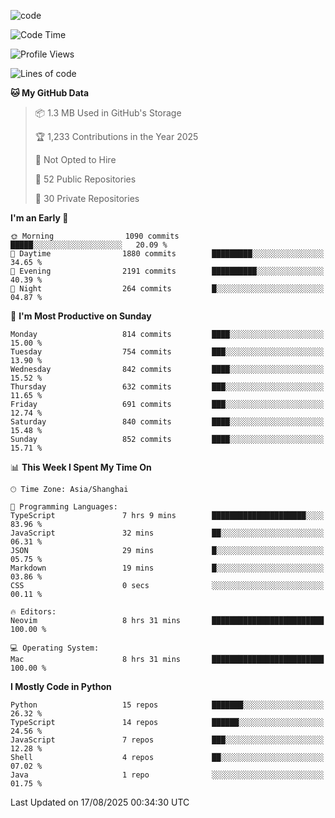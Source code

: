 
<!--
**liuyaanng/liuyaanng** is a ✨ _special_ ✨ repository because its `README.md` (this file) appears on your GitHub profile.

Here are some ideas to get you started:

- 🔭 I’m currently working on ...
- 🌱 I’m currently learning ...
- 👯 I’m looking to collaborate on ...
- 🤔 I’m looking for help with ...
- 💬 Ask me about ...
- 📫 How to reach me: ...
- 😄 Pronouns: ...
- ⚡ Fun fact: ...
-->


![code](https://cdn.jsdelivr.net/gh/liuyaanng/liuyaanng@1.0/code.gif) 

<!--START_SECTION:waka-->
![Code Time](http://img.shields.io/badge/Code%20Time-1%2C805%20hrs%2031%20mins-blue)

![Profile Views](http://img.shields.io/badge/Profile%20Views-0-blue)

![Lines of code](https://img.shields.io/badge/From%20Hello%20World%20I%27ve%20Written-26.4%20million%20lines%20of%20code-blue)

**🐱 My GitHub Data** 

> 📦 1.3 MB Used in GitHub's Storage 
 > 
> 🏆 1,233 Contributions in the Year 2025
 > 
> 🚫 Not Opted to Hire
 > 
> 📜 52 Public Repositories 
 > 
> 🔑 30 Private Repositories 
 > 
**I'm an Early 🐤** 

```text
🌞 Morning                1090 commits        █████░░░░░░░░░░░░░░░░░░░░   20.09 % 
🌆 Daytime                1880 commits        █████████░░░░░░░░░░░░░░░░   34.65 % 
🌃 Evening                2191 commits        ██████████░░░░░░░░░░░░░░░   40.39 % 
🌙 Night                  264 commits         █░░░░░░░░░░░░░░░░░░░░░░░░   04.87 % 
```
📅 **I'm Most Productive on Sunday** 

```text
Monday                   814 commits         ████░░░░░░░░░░░░░░░░░░░░░   15.00 % 
Tuesday                  754 commits         ███░░░░░░░░░░░░░░░░░░░░░░   13.90 % 
Wednesday                842 commits         ████░░░░░░░░░░░░░░░░░░░░░   15.52 % 
Thursday                 632 commits         ███░░░░░░░░░░░░░░░░░░░░░░   11.65 % 
Friday                   691 commits         ███░░░░░░░░░░░░░░░░░░░░░░   12.74 % 
Saturday                 840 commits         ████░░░░░░░░░░░░░░░░░░░░░   15.48 % 
Sunday                   852 commits         ████░░░░░░░░░░░░░░░░░░░░░   15.71 % 
```


📊 **This Week I Spent My Time On** 

```text
🕑︎ Time Zone: Asia/Shanghai

💬 Programming Languages: 
TypeScript               7 hrs 9 mins        █████████████████████░░░░   83.96 % 
JavaScript               32 mins             ██░░░░░░░░░░░░░░░░░░░░░░░   06.31 % 
JSON                     29 mins             █░░░░░░░░░░░░░░░░░░░░░░░░   05.75 % 
Markdown                 19 mins             █░░░░░░░░░░░░░░░░░░░░░░░░   03.86 % 
CSS                      0 secs              ░░░░░░░░░░░░░░░░░░░░░░░░░   00.11 % 

🔥 Editors: 
Neovim                   8 hrs 31 mins       █████████████████████████   100.00 % 

💻 Operating System: 
Mac                      8 hrs 31 mins       █████████████████████████   100.00 % 
```

**I Mostly Code in Python** 

```text
Python                   15 repos            ███████░░░░░░░░░░░░░░░░░░   26.32 % 
TypeScript               14 repos            ██████░░░░░░░░░░░░░░░░░░░   24.56 % 
JavaScript               7 repos             ███░░░░░░░░░░░░░░░░░░░░░░   12.28 % 
Shell                    4 repos             ██░░░░░░░░░░░░░░░░░░░░░░░   07.02 % 
Java                     1 repo              ░░░░░░░░░░░░░░░░░░░░░░░░░   01.75 % 
```




 Last Updated on 17/08/2025 00:34:30 UTC
<!--END_SECTION:waka-->
